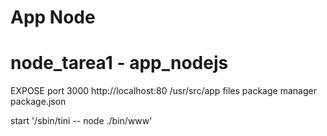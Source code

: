 # App Node

# node_tarea1 - app_nodejs

EXPOSE port 3000
http://localhost:80
/usr/src/app  files
package manager   package.json 

start '/sbin/tini -- node ./bin/www'
